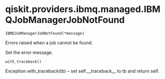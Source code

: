 # qiskit.providers.ibmq.managed.IBMQJobManagerJobNotFound

<span id="undefined" />

`IBMQJobManagerJobNotFound(*message)`

Errors raised when a job cannot be found.

Set the error message.

<span id="undefined" />

`with_traceback()`

Exception.with\_traceback(tb) – set self.\_\_traceback\_\_ to tb and return self.
